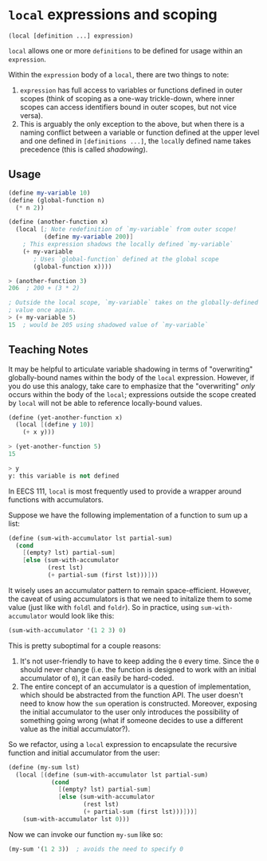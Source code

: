 # `local` expressions and scoping

```
(local [definition ...] expression)
```

`local` allows one or more `definitions` to be defined for usage within an `expression`.

Within the `expression` body of a `local`, there are two things to note:

1. `expression` has full access to variables or functions defined in outer scopes (think of scoping as a one-way trickle-down, where inner scopes can access identifiers bound in outer scopes, but not vice versa).
2. This is arguably the only exception to the above, but when there is a naming conflict between a variable or function defined at the upper level and one defined in `[definitions ...]`, the `local`ly defined name takes precedence (this is called *shadowing*).

## Usage

```scheme
(define my-variable 10)
(define (global-function n)
  (* n 2))

(define (another-function x)
  (local [; Note redefinition of `my-variable` from outer scope!
          (define my-variable 200)]
    ; This expression shadows the locally defined `my-variable`
    (+ my-variable
       ; Uses `global-function` defined at the global scope
       (global-function x))))

> (another-function 3)
206  ; 200 + (3 * 2)

; Outside the local scope, `my-variable` takes on the globally-defined
; value once again.
> (+ my-variable 5)
15  ; would be 205 using shadowed value of `my-variable`
```

## Teaching Notes

It may be helpful to articulate variable shadowing in terms of "overwriting" globally-bound names within the body of the `local` expression. However, if you do use this analogy, take care to emphasize that the "overwriting" *only* occurs within the body of the `local`; expressions outside the scope created by `local` will not be able to reference locally-bound values.

```scheme
(define (yet-another-function x)
  (local [(define y 10)]
    (+ x y)))

> (yet-another-function 5)
15

> y
y: this variable is not defined
```

In EECS 111, `local` is most frequently used to provide a wrapper around functions with accumulators.

Suppose we have the following implementation of a function to sum up a list:

```scheme
(define (sum-with-accumulator lst partial-sum)
  (cond
    [(empty? lst) partial-sum]
    [else (sum-with-accumulator
           (rest lst)
           (+ partial-sum (first lst)))]))
```

It wisely uses an accumulator pattern to remain space-efficient. However, the caveat of using accumulators is that we need to initalize them to some value (just like with `foldl` and `foldr`). So in practice, using `sum-with-accumulator` would look like this:

```scheme
(sum-with-accumulator '(1 2 3) 0)
```

This is pretty suboptimal for a couple reasons:

1. It's not user-friendly to have to keep adding the `0` every time. Since the `0` should never change (i.e. the function is designed to work with an initial accumulator of `0`), it can easily be hard-coded.
2. The entire concept of an accumulator is a question of implementation, which should be abstracted from the function API. The user doesn't need to know how the `sum` operation is constructed. Moreover, exposing the initial accumulator to the user only introduces the possibility of something going wrong (what if someone decides to use a different value as the initial accumulator?).

So we refactor, using a `local` expression to encapsulate the recursive function and initial accumulator from the user:

```scheme
(define (my-sum lst)
  (local [(define (sum-with-accumulator lst partial-sum)
            (cond
              [(empty? lst) partial-sum]
              [else (sum-with-accumulator
                     (rest lst)
                     (+ partial-sum (first lst)))]))]
    (sum-with-accumulator lst 0)))
```

Now we can invoke our function `my-sum` like so:

```scheme
(my-sum '(1 2 3))  ; avoids the need to specify 0
```
